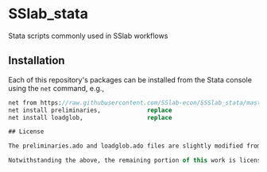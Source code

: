 # SSlab_stata
Stata scripts commonly used in SSlab workflows

## Installation

Each of this repository's packages can be installed from the Stata console 
using the `net` command, e.g.,
```stata
net from https://raw.githubusercontent.com/SSlab-econ/SSSlab_stata/master/ado          
net install preliminaries,             replace
net install loadglob,                  replace

## License

The preliminaries.ado and loadglob.ado files are slightly modified from [gslab-econ/gslab_stata](https://github.com/gslab-econ/gslab_stata). We take all blame for all limitations these changes produce.

Notwithstanding the above, the remaining portion of this work is licensed under the MIT license.
